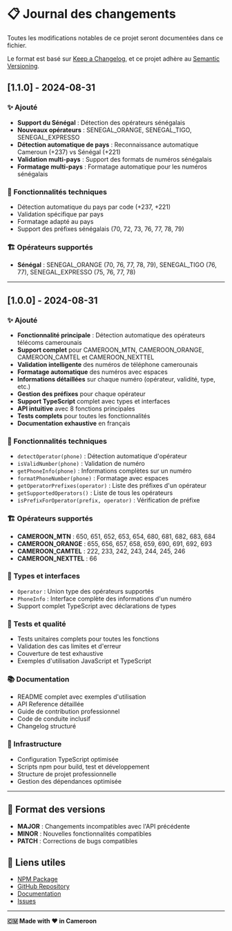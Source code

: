 # 📋 Journal des changements

Toutes les modifications notables de ce projet seront documentées dans ce fichier.

Le format est basé sur [Keep a Changelog](https://keepachangelog.com/fr/1.0.0/),
et ce projet adhère au [Semantic Versioning](https://semver.org/lang/fr/).

## [1.1.0] - 2024-08-31

### ✨ Ajouté
- **Support du Sénégal** : Détection des opérateurs sénégalais
- **Nouveaux opérateurs** : SENEGAL_ORANGE, SENEGAL_TIGO, SENEGAL_EXPRESSO
- **Détection automatique de pays** : Reconnaissance automatique Cameroun (+237) vs Sénégal (+221)
- **Validation multi-pays** : Support des formats de numéros sénégalais
- **Formatage multi-pays** : Formatage automatique pour les numéros sénégalais

### 🔧 Fonctionnalités techniques
- Détection automatique du pays par code (+237, +221)
- Validation spécifique par pays
- Formatage adapté au pays
- Support des préfixes sénégalais (70, 72, 73, 76, 77, 78, 79)

### 🏗️ Opérateurs supportés
- **Sénégal** : SENEGAL_ORANGE (70, 76, 77, 78, 79), SENEGAL_TIGO (76, 77), SENEGAL_EXPRESSO (75, 76, 77, 78)

---

## [1.0.0] - 2024-08-31

### ✨ Ajouté
- **Fonctionnalité principale** : Détection automatique des opérateurs télécoms camerounais
- **Support complet** pour CAMEROON_MTN, CAMEROON_ORANGE, CAMEROON_CAMTEL et CAMEROON_NEXTTEL
- **Validation intelligente** des numéros de téléphone camerounais
- **Formatage automatique** des numéros avec espaces
- **Informations détaillées** sur chaque numéro (opérateur, validité, type, etc.)
- **Gestion des préfixes** pour chaque opérateur
- **Support TypeScript** complet avec types et interfaces
- **API intuitive** avec 8 fonctions principales
- **Tests complets** pour toutes les fonctionnalités
- **Documentation exhaustive** en français

### 🔧 Fonctionnalités techniques
- `detectOperator(phone)` : Détection automatique d'opérateur
- `isValidNumber(phone)` : Validation de numéro
- `getPhoneInfo(phone)` : Informations complètes sur un numéro
- `formatPhoneNumber(phone)` : Formatage avec espaces
- `getOperatorPrefixes(operator)` : Liste des préfixes d'un opérateur
- `getSupportedOperators()` : Liste de tous les opérateurs
- `isPrefixForOperator(prefix, operator)` : Vérification de préfixe

### 🏗️ Opérateurs supportés
- **CAMEROON_MTN** : 650, 651, 652, 653, 654, 680, 681, 682, 683, 684
- **CAMEROON_ORANGE** : 655, 656, 657, 658, 659, 690, 691, 692, 693
- **CAMEROON_CAMTEL** : 222, 233, 242, 243, 244, 245, 246
- **CAMEROON_NEXTTEL** : 66

### 📱 Types et interfaces
- `Operator` : Union type des opérateurs supportés
- `PhoneInfo` : Interface complète des informations d'un numéro
- Support complet TypeScript avec déclarations de types

### 🧪 Tests et qualité
- Tests unitaires complets pour toutes les fonctions
- Validation des cas limites et d'erreur
- Couverture de test exhaustive
- Exemples d'utilisation JavaScript et TypeScript

### 📚 Documentation
- README complet avec exemples d'utilisation
- API Reference détaillée
- Guide de contribution professionnel
- Code de conduite inclusif
- Changelog structuré

### 🚀 Infrastructure
- Configuration TypeScript optimisée
- Scripts npm pour build, test et développement
- Structure de projet professionnelle
- Gestion des dépendances optimisée

---

## 📝 Format des versions

- **MAJOR** : Changements incompatibles avec l'API précédente
- **MINOR** : Nouvelles fonctionnalités compatibles
- **PATCH** : Corrections de bugs compatibles

## 🔗 Liens utiles

- [NPM Package](https://www.npmjs.com/package/@williamtessa27/cm-phone-lookup)
- [GitHub Repository](https://github.com/williamtessa27/cm-phone-lookup)
- [Documentation](https://github.com/williamtessa27/cm-phone-lookup#readme)
- [Issues](https://github.com/williamtessa27/cm-phone-lookup/issues)

---

**🇨🇲 Made with ❤️ in Cameroon**
